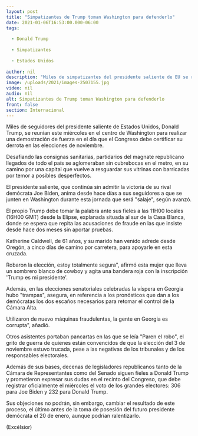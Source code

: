 ```yaml
---
layout: post
title: "Simpatizantes de Trump toman Washington para defenderlo"
date: 2021-01-06T16:53:00.000-06:00
tags:
  
  - Donald Trump
  
  - Simpatizantes
  
  - Estados Unidos
  
author: nil
description: "Miles de simpatizantes del presidente saliente de EU se reúnen en el centro de Washington para realizar una demostración de fuerza en el día que el Congreso certificará su derrota electoral"
image: /uploads/2021/images-2507155.jpg
video: nil
audio: nil
alt: Simpatizantes de Trump toman Washington para defenderlo
front: false
section: Internacional
---
```


Miles de seguidores del presidente saliente de Estados Unidos, Donald Trump, se reunían este miércoles en el centro de Washington para realizar una demostración de fuerza en el día que el Congreso debe certificar su derrota en las elecciones de noviembre.

Desafiando las consignas sanitarias, partidarios del magnate republicano llegados de todo el país se aglomeraban sin cubrebocas en el metro, en su camino por una capital que vuelve a resguardar sus vitrinas con barricadas por temor a posibles desperfectos.

El presidente saliente, que continúa sin admitir la victoria de su rival demócrata Joe Biden, anima desde hace días a sus seguidores a que se junten en Washington durante esta jornada que será "salaje", según avanzó. 

El propio Trump debe tomar la palabra ante sus fieles a las 11H00 locales (16H00 GMT) desde la Elipse, explanada situada al sur de la Casa Blanca, donde se espera que repita las acusaciones de fraude en las que insiste desde hace dos meses sin aportar pruebas.

Katherine Caldwell, de 61 años, y su marido han venido adrede desde Oregón, a cinco días de camino por carretera, para apoyarle en esta cruzada. 

Robaron la elección, estoy totalmente segura", afirmó esta mujer que lleva un sombrero blanco de cowboy y agita una bandera roja con la inscripción 'Trump es mi presidente'.

Además, en las elecciones senatoriales celebradas la víspera en Georgia hubo "trampas", asegura, en referencia a los pronósticos que dan a los demócratas los dos escaños necesarios para retomar el control de la Cámara Alta.

Utilizaron de nuevo máquinas fraudulentas, la gente en Georgia es corrupta", añadió.

Otros asistentes portaban pancartas en las que se leía "Paren el robo", el grito de guerra de quienes están convencidos de que la elección del 3 de noviembre estuvo trucada, pese a las negativas de los tribunales y de los responsables electorales.

Además de sus bases, decenas de legisladores republicanos tanto de la Cámara de Representantes como del Senado siguen fieles a Donald Trump y prometieron expresar sus dudas en el recinto del Congreso, que debe registrar oficialmente el miércoles el voto de los grandes electores: 306 para Joe Biden y 232 para Donald Trump.

Sus objeciones no podrán, sin embargo, cambiar el resultado de este proceso, el último antes de la toma de posesión del futuro presidente demócrata el 20 de enero, aunque podrían ralentizarlo. 

(Excélsior)